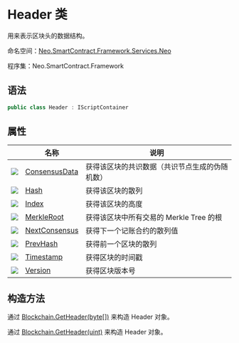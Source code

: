 # Header 类

用来表示区块头的数据结构。

命名空间：[Neo.SmartContract.Framework.Services.Neo](../neo.md)

程序集：Neo.SmartContract.Framework

## 语法

```c#
public class Header : IScriptContainer
```

## 属性

|                                          | 名称                                       | 说明                         |
| ---------------------------------------- | ---------------------------------------- | -------------------------- |
| ![](https://i-msdn.sec.s-msft.com/dynimg/IC74937.jpeg) | [ConsensusData](Header/ConsensusData.md) | 获得该区块的共识数据（共识节点生成的伪随机数）    |
| ![](https://i-msdn.sec.s-msft.com/dynimg/IC74937.jpeg) | [Hash](Header/ConsensusData.md)          | 获得该区块的散列                   |
| ![](https://i-msdn.sec.s-msft.com/dynimg/IC74937.jpeg) | [Index](Header/Index.md)                 | 获得该区块的高度                   |
| ![](https://i-msdn.sec.s-msft.com/dynimg/IC74937.jpeg) | [MerkleRoot](Header/MerkleRoot.md)       | 获得该区块中所有交易的 Merkle Tree 的根 |
| ![](https://i-msdn.sec.s-msft.com/dynimg/IC74937.jpeg) | [NextConsensus](Header/NextConsensus.md) | 获得下一个记账合约的散列值              |
| ![](https://i-msdn.sec.s-msft.com/dynimg/IC74937.jpeg) | [PrevHash](Header/PrevHash.md)           | 获得前一个区块的散列                 |
| ![](https://i-msdn.sec.s-msft.com/dynimg/IC74937.jpeg) | [Timestamp](Header/Timestamp.md)         | 获得区块的时间戳                   |
| ![](https://i-msdn.sec.s-msft.com/dynimg/IC74937.jpeg) | [Version](Header/Version.md)             | 获得区块版本号                    |

## 构造方法

通过 [Blockchain.GetHeader(byte[])](Blockchain/GetHeader.md) 来构造 Header 对象。

通过 [Blockchain.GetHeader(uint)](Blockchain/GetHeader2.md) 来构造 Header 对象。